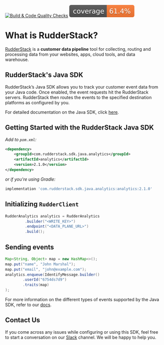 [![Build & Code Quality Checks](https://github.com/rudderlabs/rudder-sdk-java/actions/workflows/build-and-quality-checks.yml/badge.svg?branch=ci%2FaddCIFeatures)](https://github.com/rudderlabs/rudder-sdk-java/actions/workflows/build-and-quality-checks.yml)
![Coverage](.github/badges/jacoco.svg)

# What is RudderStack?

[RudderStack](https://rudderstack.com/) is a **customer data pipeline** tool for collecting, routing and processing data from your websites, apps, cloud tools, and data warehouse.

## RudderStack's Java SDK

RudderStack’s Java SDK allows you to track your customer event data from your Java code. Once enabled, the event requests hit the RudderStack servers. RudderStack then routes the events to the specified destination platforms as configured by you.

For detailed documentation on the Java SDK, click [here](https://www.rudderstack.com/docs/sources/event-streams/sdks/rudderstack-java-sdk/).

## Getting Started with the RudderStack Java SDK

*Add to `pom.xml`:*

```xml
<dependency>
    <groupId>com.rudderstack.sdk.java.analytics</groupId>
    <artifactId>analytics</artifactId>
    <version>2.1.0</version>
</dependency>

```

*or if you're using Gradle:*

```bash
implementation 'com.rudderstack.sdk.java.analytics:analytics:2.1.0'
```

## Initializing ```RudderClient```

```java 
RudderAnalytics analytics = RudderAnalytics
         .builder("<WRITE_KEY>")
         .endpoint("<DATA_PLANE_URL>")
         .build();
```

## Sending events

```java
Map<String, Object> map = new HashMap<>();
map.put("name", "John Marshal");
map.put("email", "john@example.com");
analytics.enqueue(IdentifyMessage.builder()
        .userId("6754ds7d9")
        .traits(map)
);
```

For more information on the different types of events supported by the Java SDK, refer to our [docs](https://www.rudderstack.com/docs/sources/event-streams/sdks/rudderstack-java-sdk/).

## Contact Us

If you come across any issues while configuring or using this SDK, feel free to start a conversation on our [Slack](https://resources.rudderstack.com/join-rudderstack-slack) channel. We will be happy to help you.
